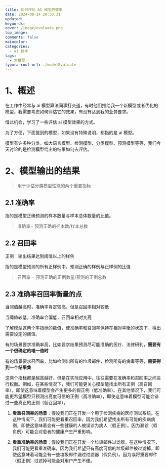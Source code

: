 ```yaml
---
title: 如何评估 AI 模型的效果
date: 2024-08-14 20:50:31
updated:
keywords:
cover: /image/evaluate.png
top_image:
comments: false
maincolor:
categories:
  - ai 技术
tags:
  - 大模型
typora-root-url: ./modelEvaluate
---
```


# 1、概述

在工作中经常与 ai 模型算法同事打交道，有时他们推给我一个新模型或者优化的模型，我需要考虑如何评估它的效果，有没有达到我的业务要求。

借此机会，学习了一些评估 ai 模型效果的方式。

为了方便，下面提到的模型，如果没有特殊说明，都指的是 ai 模型。

模型有许多种分类，如大语言模型、检测模型、分类模型、预测模型等等，我们今天讨论的是检测模型给出的结果如何去评估。

# 2、模型输出的结果

> 用于评估分类模型性能的两个重要指标

## 2.1 准确率

指的是模型正确预测的样本数量与样本总体数量的比值。

> 准确率= 预测正确的样本数/样本总数

## 2.2 召回率

正例：输出结果达到阈值以上的样例

指的是模型预测的所有正样例中，预测正确的样例与正样例的比值

> 召回率 = 预测正确的正例数量/预测的正例总数

## 2.3 准确率召回率衡量的点

当阈值越高时，准确率肯定较高，但是召回率相对较低

当阈值较低，准确率会偏低，召回率相对变高

了解模型这两个率指标的数值，使准确率和召回率保持在相对平衡的状态下，得出需要设定的阈值。

有的场景要求准确率高，比如要求结果预测尽可能准确的医疗、法律研判，**需要有一个很确定的唯一值时**

有的场景要求召回率，比如检测出所有的垃圾邮件，检测所有的病毒等等，**需要得到一个结果集**

这两个指标都是越高越好，但是在实际应用中，往往需要在准确率和召回率之间进行权衡。例如，在某些情况下，我们可能更关心模型能找出所有正例（高召回率），即使这意味着模型会产生更多的假正例（低准确率）。在其他情况下，我们可能更希望模型只预测出高度可信的正例（高准确率），即使这意味着模型可能会错过一些真正的正例（低召回率）。

1. **看重召回率的场景**：假设我们正在开发一个用于检测疾病的医疗测试系统。在这种情况下，我们可能更看重召回率，因为我们希望找出所有可能的疾病病例，即使这意味着会有一些健康的人被误诊为病人（假正例）。因为漏诊（假负例）可能会对患者的健康产生严重影响。

2. **看重准确率的场景**：假设我们正在开发一个垃圾邮件过滤器。在这种情况下，我们可能更看重准确率，因为我们希望只有高度可信的垃圾邮件被过滤掉，即使这意味着可能会有一些垃圾邮件漏过过滤器（假负例）。因为误将重要邮件（假正例）过滤掉可能会对用户产生不便。
